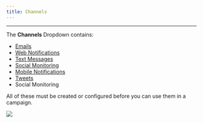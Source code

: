```yaml
---
title: Channels
---
```


---------------------
The **Channels** Dropdown contains:

* [Emails](./../emails/index.html)
* [Web Notifications](./../notifications/index.html)
* [Text Messages](./../sms/index.html)
* [Social Monitoring](./../social-monitoring/README.md)
* [Mobile Notifications](./../mobilenotifications/index.html)
* [Tweets](./../plugins/twitter.html)
* Social Monitoring

All of these must be created or configured before you can use them in a campaign.


![](media/channels-dropdown.jpg)
